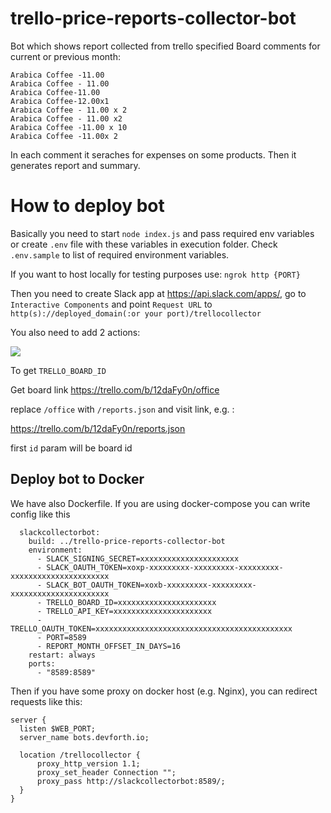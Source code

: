 # trello-price-reports-collector-bot

Bot which shows report collected from trello specified Board comments for current or previous month:

```
Arabica Coffee -11.00
Arabica Coffee - 11.00
Arabica Coffee-11.00
Arabica Coffee-12.00x1
Arabica Coffee - 11.00 x 2
Arabica Coffee - 11.00 x2
Arabica Coffee -11.00 x 10
Arabica Coffee -11.00x 2
```

In each comment it seraches for expenses on some products. Then it generates report and summary.


# How to deploy bot

Basically you need to start `node index.js` and pass required env variables or create `.env` file with these variables in execution folder. Check `.env.sample` to list of required environment variables.

If you want to host locally for testing purposes use: `ngrok http {PORT}`

Then you need to create Slack app at https://api.slack.com/apps/, go to `Interactive Components` and point `Request URL` to `http(s)://deployed_domain(:or your port)/trellocollector`

You also need to add 2 actions:

![](https://maketips.net/media/uploads/2019/07/07/pvzKRu5V7tSu7DJncm22kE-3e72e872.png)

To get `TRELLO_BOARD_ID`

Get board link
https://trello.com/b/12daFy0n/office

replace `/office` with `/reports.json` and visit link, e.g. :

https://trello.com/b/12daFy0n/reports.json

first `id` param will be board id

## Deploy bot to Docker

We have also Dockerfile. If you are using docker-compose you can write config like this

```
  slackcollectorbot:
    build: ../trello-price-reports-collector-bot
    environment:
      - SLACK_SIGNING_SECRET=xxxxxxxxxxxxxxxxxxxxxx
      - SLACK_OAUTH_TOKEN=xoxp-xxxxxxxxx-xxxxxxxxx-xxxxxxxxx-xxxxxxxxxxxxxxxxxxxxxx 
      - SLACK_BOT_OAUTH_TOKEN=xoxb-xxxxxxxxx-xxxxxxxxx-xxxxxxxxxxxxxxxxxxxxxx
      - TRELLO_BOARD_ID=xxxxxxxxxxxxxxxxxxxxxx
      - TRELLO_API_KEY=xxxxxxxxxxxxxxxxxxxxxx
      - TRELLO_OAUTH_TOKEN=xxxxxxxxxxxxxxxxxxxxxxxxxxxxxxxxxxxxxxxxxxxx
      - PORT=8589
      - REPORT_MONTH_OFFSET_IN_DAYS=16
    restart: always
    ports:
      - "8589:8589"
```

Then if you have some proxy on docker host (e.g. Nginx), you can redirect requests like this:

```
server {
  listen $WEB_PORT;
  server_name bots.devforth.io;

  location /trellocollector {
      proxy_http_version 1.1;
      proxy_set_header Connection "";
      proxy_pass http://slackcollectorbot:8589/;
  }
}
```
